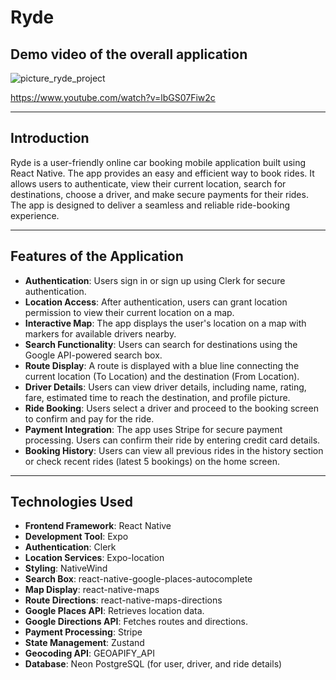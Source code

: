 # Ryde

## Demo video of the overall application

![picture_ryde_project](https://github.com/user-attachments/assets/2b210c13-02a3-4bf8-82d4-210d7ea802d8)

https://www.youtube.com/watch?v=lbGS07Fiw2c

---

## Introduction  
Ryde is a user-friendly online car booking mobile application built using React Native. The app provides an easy and efficient way to book rides. It allows users to authenticate, view their current location, search for destinations, choose a driver, and make secure payments for their rides. The app is designed to deliver a seamless and reliable ride-booking experience.

---

## Features of the Application  
- **Authentication**: Users sign in or sign up using Clerk for secure authentication.  
- **Location Access**: After authentication, users can grant location permission to view their current location on a map.  
- **Interactive Map**: The app displays the user's location on a map with markers for available drivers nearby.  
- **Search Functionality**: Users can search for destinations using the Google API-powered search box.  
- **Route Display**: A route is displayed with a blue line connecting the current location (To Location) and the destination (From Location).  
- **Driver Details**: Users can view driver details, including name, rating, fare, estimated time to reach the destination, and profile picture.  
- **Ride Booking**: Users select a driver and proceed to the booking screen to confirm and pay for the ride.  
- **Payment Integration**: The app uses Stripe for secure payment processing. Users can confirm their ride by entering credit card details.  
- **Booking History**: Users can view all previous rides in the history section or check recent rides (latest 5 bookings) on the home screen.  

---

## Technologies Used  
- **Frontend Framework**: React Native  
- **Development Tool**: Expo  
- **Authentication**: Clerk  
- **Location Services**: Expo-location  
- **Styling**: NativeWind  
- **Search Box**: react-native-google-places-autocomplete   
- **Map Display**: react-native-maps  
- **Route Directions**: react-native-maps-directions 
- **Google Places API**: Retrieves location data.
- **Google Directions API**: Fetches routes and directions.
- **Payment Processing**: Stripe  
- **State Management**: Zustand  
- **Geocoding API**: GEOAPIFY_API  
- **Database**: Neon PostgreSQL (for user, driver, and ride details)  
